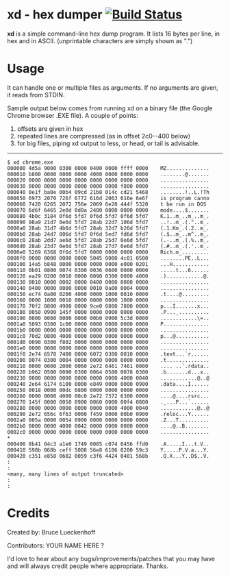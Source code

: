# xd - hex dumper [![Build Status](https://travis-ci.org/lueckenhoff/xd.svg?branch=master)](https://travis-ci.org/lueckenhoff/xd)

**xd** is a simple command-line hex dump program. It lists 16 bytes per line,
in hex and in ASCII. (unprintable characters are simply shown as ".")



# Usage

It can handle one or multiple files as arguments.
If no arguments are given, it reads from STDIN.

Sample output below comes from running xd on a binary file
(the Google Chrome browser .EXE file). A couple of points:

 1. offsets are given in hex
 2. repeated lines are compressed (as in offset 2c0--400 below)
 3. for big files, piping xd output to less, or head, or tail is advisable.

---

    $ xd chrome.exe
    000000 4d5a 9000 0300 0000 0400 0000 ffff 0000    MZ..............
    000010 b800 0000 0000 0000 4000 0000 0000 0000    ........@.......
    000020 0000 0000 0000 0000 0000 0000 0000 0000    ................
    000030 0000 0000 0000 0000 0000 0000 f800 0000    ................
    000040 0e1f ba0e 00b4 09cd 21b8 014c cd21 5468    ........!..L.!Th
    000050 6973 2070 726f 6772 616d 2063 616e 6e6f    is program canno
    000060 7420 6265 2072 756e 2069 6e20 444f 5320    t be run in DOS 
    000070 6d6f 6465 2e0d 0d0a 2400 0000 0000 0000    mode....$.......
    000080 4b0c 3184 0f6d 5fd7 0f6d 5fd7 0f6d 5fd7    K.1..m_..m_..m_.
    000090 98a9 21d7 0e6d 5fd7 28ab 22d7 106d 5fd7    ..!..m_.(."..m_.
    0000a0 28ab 31d7 4b6d 5fd7 28ab 32d7 b26d 5fd7    (.1.Km_.(.2..m_.
    0000b0 28ab 24d7 006d 5fd7 0f6d 5ed7 fd6d 5fd7    (.$..m_..m^..m_.
    0000c0 28ab 2dd7 ae6d 5fd7 28ab 25d7 0e6d 5fd7    (.-..m_.(.%..m_.
    0000d0 28ab 23d7 0e6d 5fd7 28ab 27d7 0e6d 5fd7    (.#..m_.(.'..m_.
    0000e0 5269 6368 0f6d 5fd7 0000 0000 0000 0000    Rich.m_.........
    0000f0 0000 0000 0000 0000 5045 0000 4c01 0500    ........PE..L...
    000100 14a5 b848 0000 0000 0000 0000 e000 0201    ...H............
    000110 0b01 0800 0074 0300 0036 0600 0000 0000    .....t...6......
    000120 ea29 0200 0010 0000 0090 0300 0000 4000    .)............@.
    000130 0010 0000 0002 0000 0400 0000 0000 0000    ................
    000140 0400 0000 0000 0000 0010 0a00 0004 0000    ................
    000150 ec74 0a00 0200 4000 0000 1000 0010 0000    .t....@.........
    000160 0000 1000 0010 0000 0000 0000 1000 0000    ................
    000170 70f2 0800 4900 0000 9ce0 0800 7800 0000    p...I.......x...
    000180 0050 0900 145f 0000 0000 0000 0000 0000    .P..._..........
    000190 0000 0000 0000 0000 00b0 0900 5c3d 0000    ............\=..
    0001a0 5093 0300 1c00 0000 0000 0000 0000 0000    P...............
    0001b0 0000 0000 0000 0000 0000 0000 0000 0000    ................
    0001c0 70d2 0800 4000 0000 0000 0000 0000 0000    p...@...........
    0001d0 0090 0300 f802 0000 0000 0000 0000 0000    ................
    0001e0 0000 0000 0000 0000 0000 0000 0000 0000    ................
    0001f0 2e74 6578 7400 0000 6072 0300 0010 0000    .text...`r......
    000200 0074 0300 0004 0000 0000 0000 0000 0000    .t..............
    000210 0000 0000 2000 0060 2e72 6461 7461 0000    .... ..`.rdata..
    000220 b962 0500 0090 0300 0064 0500 0078 0300    .b.......d...x..
    000230 0000 0000 0000 0000 0000 0000 4000 0040    ............@..@
    000240 2e64 6174 6100 0000 e849 0000 0000 0900    .data....I......
    000250 0018 0000 00dc 0800 0000 0000 0000 0000    ................
    000260 0000 0000 4000 00c0 2e72 7372 6300 0000    ....@....rsrc...
    000270 145f 0000 0050 0900 0060 0000 00f4 0800    ._...P...`......
    000280 0000 0000 0000 0000 0000 0000 4000 0040    ............@..@
    000290 2e72 656c 6f63 0000 f459 0000 00b0 0900    .reloc...Y......
    0002a0 005a 0000 0054 0900 0000 0000 0000 0000    .Z...T..........
    0002b0 0000 0000 4000 0042 0000 0000 0000 0000    ....@..B........
    0002c0 0000 0000 0000 0000 0000 0000 0000 0000    ................
    *
    000400 8b41 04c3 a1e0 1749 0085 c074 0456 ffd0    .A.....I...t.V..
    000410 598b 068b ceff 5008 56e8 6106 0200 59c3    Y.....P.V.a...Y.
    000420 c351 e858 0602 0059 c3f6 4424 0401 568b    .Q.X...Y..D$..V.
    :
    :
    <many, many lines of output truncated>
    :
    :


# Credits

Created by: Bruce Lueckenhoff

Contributors: YOUR NAME HERE ?

I'd love to hear about any bugs/improvements/patches
that you may have and will always credit people where
appropriate. Thanks.

